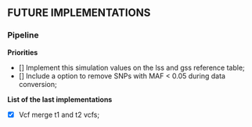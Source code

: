 ## **FUTURE IMPLEMENTATIONS**
### **Pipeline**

**Priorities**
- [] Implement this simulation values on the lss and gss reference table;
- [] Include a option to remove SNPs with MAF < 0.05 during data conversion;

**List of the last implementations**
- [X] Vcf merge t1 and t2 vcfs;


